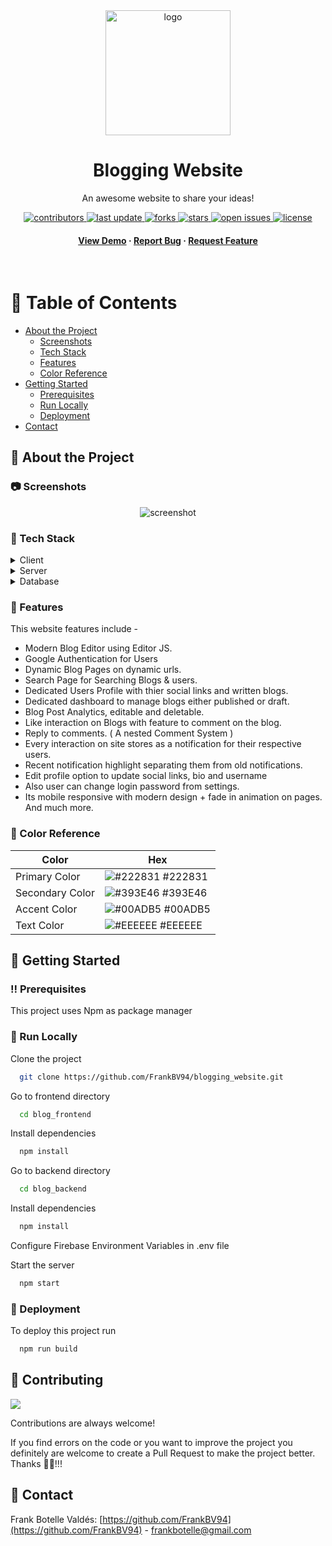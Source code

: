 <!--
Hey, thanks for using the awesome-readme-template template.
If you have any enhancements, then fork this project and create a pull request
or just open an issue with the label "enhancement".

Don't forget to give this project a star for additional support ;)
Maybe you can mention me or this repo in the acknowledgements too
-->
<div align="center">

  <img src="assets/logo.png" alt="logo" width="200" height="auto" />
  <h1>Blogging Website</h1>
  
  <p>
    An awesome website to share your ideas! 
  </p>
  
  
<!-- Badges -->
<p>
  <a href="https://github.com/FrankBV94/blogging_website/graphs/contributors">
    <img src="https://img.shields.io/github/contributors/Louis3797/awesome-readme-template" alt="contributors" />
  </a>
  <a href="">
    <img src="https://img.shields.io/github/last-commit/Louis3797/awesome-readme-template" alt="last update" />
  </a>
  <a href="https://github.com/FrankBV94/blogging_website/network/members">
    <img src="https://img.shields.io/github/forks/Louis3797/awesome-readme-template" alt="forks" />
  </a>
  <a href="https://github.com/FrankBV94/blogging_website/stargazers">
    <img src="https://img.shields.io/github/stars/Louis3797/awesome-readme-template" alt="stars" />
  </a>
  <a href="https://github.com/FrankBV94/blogging_website/issues/">
    <img src="https://img.shields.io/github/issues/Louis3797/awesome-readme-template" alt="open issues" />
  </a>
  <a href="https://github.com/FrankBV94/blogging_website/blob/master/LICENSE">
    <img src="https://img.shields.io/github/license/Louis3797/awesome-readme-template.svg" alt="license" />
  </a>
</p>
   
<h4>
    <a href="https://github.com/FrankBV94/blogging_website/">View Demo</a>
  <span> · </span>
    <a href="https://github.com/FrankBV94/blogging_website/issues/">Report Bug</a>
  <span> · </span>
    <a href="https://github.com/FrankBV94/blogging_website/issues/">Request Feature</a>
  </h4>
</div>

<br />

<!-- Table of Contents -->

# :notebook_with_decorative_cover: Table of Contents

- [About the Project](#star2-about-the-project)
  - [Screenshots](#camera-screenshots)
  - [Tech Stack](#space_invader-tech-stack)
  - [Features](#dart-features)
  - [Color Reference](#art-color-reference)
- [Getting Started](#toolbox-getting-started)
  - [Prerequisites](#bangbang-prerequisites)
  - [Run Locally](#running-run-locally)
  - [Deployment](#triangular_flag_on_post-deployment)
- [Contact](#handshake-contact)

<!-- About the Project -->

## :star2: About the Project

<!-- Screenshots -->

### :camera: Screenshots

<div align="center"> 
  <img src="https://placehold.co/600x400?text=Your+Screenshot+here" alt="screenshot" />
</div>

<!-- TechStack -->

### :space_invader: Tech Stack

<details>
  <summary>Client</summary>
  <ul>
    <li><a href="https://reactjs.org/">React.js</a></li>
    <li><a href="https://tailwindcss.com/">TailwindCSS</a></li>
    <li><a href="https://www.framer.com/motion/">Framer Motion</a></li>
  </ul>
</details>

<details>
  <summary>Server</summary>
  <ul>
    <li><a href="https://firebase.google.com/">Firebase</a></li>
    
  </ul>
</details>

<details>
<summary>Database</summary>
  <ul>
    <li><a href="https://www.mongodb.com/">MongoDB</a></li>
  </ul>
</details>

<!-- Features -->

### :dart: Features

This website features include -

- Modern Blog Editor using Editor JS.
- Google Authentication for Users
- Dynamic Blog Pages on dynamic urls.
- Search Page for Searching Blogs & users.
- Dedicated Users Profile with thier social links and written blogs.
- Dedicated dashboard to manage blogs either published or draft.
- Blog Post Analytics, editable and deletable.
- Like interaction on Blogs with feature to comment on the blog.
- Reply to comments. ( A nested Comment System )
- Every interaction on site stores as a notification for their respective users.
- Recent notification highlight separating them from old notifications.
- Edit profile option to update social links, bio and username
- Also user can change login password from settings.
- Its mobile responsive with modern design + fade in animation on pages. And much more.

<!-- Color Reference -->

### :art: Color Reference

| Color           | Hex                                                              |
| --------------- | ---------------------------------------------------------------- |
| Primary Color   | ![#222831](https://via.placeholder.com/10/222831?text=+) #222831 |
| Secondary Color | ![#393E46](https://via.placeholder.com/10/393E46?text=+) #393E46 |
| Accent Color    | ![#00ADB5](https://via.placeholder.com/10/00ADB5?text=+) #00ADB5 |
| Text Color      | ![#EEEEEE](https://via.placeholder.com/10/EEEEEE?text=+) #EEEEEE |

<!-- Getting Started -->

## :toolbox: Getting Started

<!-- Prerequisites -->

### :bangbang: Prerequisites

This project uses Npm as package manager

<!-- Run Locally -->

### :running: Run Locally

Clone the project

```bash
  git clone https://github.com/FrankBV94/blogging_website.git
```

Go to frontend directory

```bash
  cd blog_frontend
```

Install dependencies

```bash
  npm install
```

Go to backend directory

```bash
  cd blog_backend
```

Install dependencies

```bash
  npm install
```

Configure Firebase Environment Variables in .env file

Start the server

```bash
  npm start
```

<!-- Deployment -->

### :triangular_flag_on_post: Deployment

To deploy this project run

```bash
  npm run build
```

<!-- Contributing -->

## :wave: Contributing

<a href="https://github.com/FrankBV94/blogging_website/graphs/contributors">
  <img src="https://contrib.rocks/image?repo=Louis3797/awesome-readme-template" />
</a>

Contributions are always welcome!

If you find errors on the code or you want to improve the project you definitely are welcome to create a Pull Request to make the project better. Thanks 🙇‍♂️!!!

<!-- Contact -->

## :handshake: Contact

Frank Botelle Valdés: [https://github.com/FrankBV94](https://github.com/FrankBV94) - frankbotelle@gmail.com
